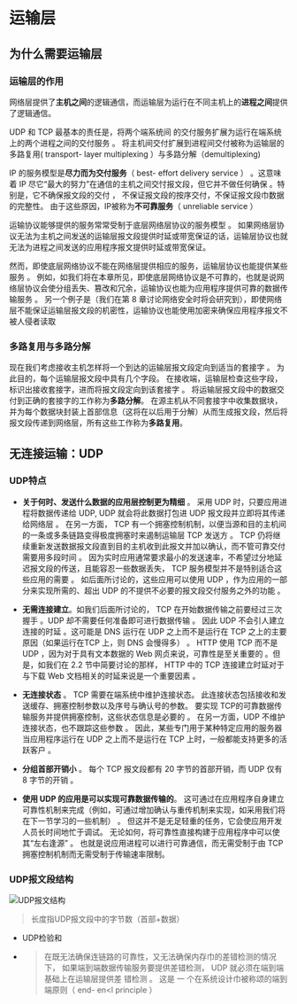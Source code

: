 # 运输层

## 为什么需要运输层

### 运输层的作用

网络层提供了**主机之间**的逻辑通信，而运输层为运行在不同主机上的**进程之间**提供了逻辑通信。  

UDP 和 TCP 最基本的责任是，将两个端系统间 的交付服务扩展为运行在端系统上的两个进程之间的交付服务 。 将主机间交付扩展到进程间交付被称为运输层的多路复用( transport- layer multiplexing ）与多路分解（demultiplexing)

IP 的服务模型是**尽力而为交付服务**（ best- effort delivery service ） 。这意味着 IP 尽它“最大的努力”在通信的主机之间交忖报文段，但它并不做任何确保 。特别是，它不确保报文段的交付 ， 不保证报文段的按序交付，不保证报文段巾数据的完整性。 由于这些原因，IP被称为**不可靠服务**（ unreliable service ）

运输协议能够提供的服务常常受制于底层网络层协议的服务模型 。 如果网络层协议无法为主机之间发送的运输层报文段提供时延或带宽保证的话，运输层协议也就无法为进程之间发送的应用程序报文提供时延或带宽保证。

然而，即使底层网络协议不能在网络层提供相应的服务，运输层协议也能提供某些服务 。 例如，如我们将在本章所见，即使底层网络协议是不可靠的，也就是说网络层协议会使分组丢失、篡改和冗余，运输协议也能为应用程序提供可靠的数据传输服务 。 另一个例子是（我们在第 8 章讨论网络安全时将会研究到），即使网络层不能保证运输层报文段的机密性，运输协议也能使用加密来确保应用程序报文不被人侵者读取

###  多路复用与多路分解

现在我们考虑接收主机怎样将一个到达的运输层报文段定向到适当的套接字 。 为此目的，每个运输层报文段中具有几个字段。 在接收端，运输层检查这些字段，标识出接收套接字，进而将报文段定向到该套接字 。 将运输层报文段中的数据交付到正确的套接字的工作称为**多路分解**。 在源主机从不同套接字中收集数据块，并为每个数据块封装上首部信息（这将在以后用于分解）从而生成报文段，然后将报文段传递到网络层，所有这些工作称为**多路复用**。

## 无连接运输：UDP

### UDP特点

+ **关于何时、发送什么数据的应用层控制更为精细** 。 采用 UDP 时，只要应用进程将数据传递给 UDP, UDP 就会将此数据打包进 UDP 报文段并立即将其传递给网络层 。 在另一方面， TCP 有一个拥塞控制机制，以便当源和目的主机间的一条或多条链路变得极度拥塞时来遏制运输层 TCP 发送方 。 TCP 仍将继续重新发送数据报文段直到目的主机收到此报文并加以确认，而不管可靠交付需要用多段时间 。 因为实时应用通常要求最小的发送速率，不希望过分地延迟报文段的传送，且能容忍一些数据丢失， TCP 服务模型并不是特别适合这些应用的需要 。 如后面所讨论的，这些应用可以使用 UDP ，作为应用的一部分来实现所需的、超出 UDP 的不提供不必要的报文段交付服务之外的功能 。

+ **无需连接建立**。如我们后面所讨论的， TCP 在开始数据传输之前要经过三次握手 。UDP 却不需要任何准备即可进行数据传输 。 因此 UDP 不会引人建立连接的时延 。这可能是 DNS 运行在 UDP 之上而不是运行在 TCP 之上的主要原因（如果运行在TCP 上，则 DNS 会慢得多） 。 HTTP 使用 TCP 而不是 UDP ，因为对于具有文本数据的 Web 网贞来说，可靠性是至关重要的 。但是，如我们在 2.2 节中简要讨论的那样， HTTP 中的 TCP 连接建立时延对于与下载 Web 文档相关的时延来说是一个重要因素 。

+ **无连接状态** 。 TCP 需要在端系统中维护连接状态。 此连接状态包括接收和发送缓存、拥塞控制参数以及序号与确认号的参数。 要实现 TCP的可靠数据传输服务并提供拥塞控制，这些状态信息是必要的 。 在另一方面，UDP 不维护连接状态，也不跟踪这些参数 。 因此，某些专门用于某种特定应用的服务器当应用程序运行在 UDP 之上而不是运行在 TCP 上时，一般都能支持更多的活跃客户 。
+ **分组首部开销小** 。 每个 TCP 报文段都有 20 字节的首部开销，而 UDP 仅有 8 字节的开销 。
+ **使用 UDP 的应用是可以实现可靠数据传输的**。 这可通过在应用程序自身建立可靠性机制来完成（例如，可通过增加确认与重传机制来实现，如采用我们将在下一节学习的一些机制） 。 但这并不是无足轻重的任务，它会使应用开发人员长时间地忙于调试。 无论如何，将可靠性直接构建于应用程序中可以使其“左右逢源” 。 也就是说应用进程可以进行可靠通信，而无需受制于由 TCP 拥塞控制机制而无需受制于传输速率限制。

### UDP报文段结构

![UDP报文结构](D:\Download\桌面\知识体系\图片\UDP报文结构.jpg)

> 长度指UDP报文段中的字节数（首部+数据）

+ UDP检验和

+ > 在既无法确保连链路的可靠性，又无法确保内存巾的差错检测的情况下，
    > 如果端到端数据传输服务要提供差错检测， UDP 就必须在端到端基础上在运输层提供差
    > 错检测 。 这是 一 个在系统设计巾被称颂的端到端原则（ end- en<l principle ）  
